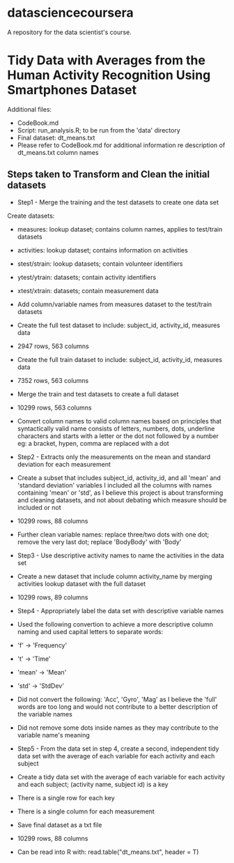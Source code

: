 # datasciencecoursera
A repository for the data scientist's course.

# Tidy Data with Averages from the Human Activity Recognition Using Smartphones Dataset

Additional files: 
  - CodeBook.md
  - Script: run_analysis.R; to be run from the 'data' directory
  - Final dataset: dt_means.txt
  - Please refer to CodeBook.md for additional information re description of dt_means.txt column names

## Steps taken to Transform and Clean the initial datasets

 - Step1 - Merge the training and the test datasets to create one data set

Create datasets:
  - measures: lookup dataset; contains column names, applies to test/train datasets
  - activities: lookup dataset; contains information on activities
  - stest/strain: lookup datasets; contain volunteer identifiers
  - ytest/ytrain: datasets; contain activity identifiers
  - xtest/xtrain: datasets; contain measurement data

  - Add column/variable names from measures dataset to the test/train datasets
  - Create the full test dataset to include: subject_id, activity_id, measures data
  - 2947 rows, 563 columns

  - Create the full train dataset to include: subject_id, activity_id, measures data
  - 7352 rows, 563 columns

  - Merge the train and test datasets to create a full dataset
  - 10299 rows, 563 columns

  - Convert column names to valid column names based on principles that syntactically valid name consists of letters, numbers, dots, underline characters and starts with a letter or the dot not followed by a number
eg: a bracket, hypen, comma are replaced with a dot

 - Step2 - Extracts only the measurements on the mean and standard deviation for each measurement

  - Create a subset that includes subject_id, activity_id, and all 'mean' and 'standard deviation' variables
I included all the columns with names containing 'mean' or 'std', as I believe this project is about transforming and cleaning datasets, and not about debating which measure should be included or not
  - 10299 rows, 88 columns

  - Further clean variable names:
replace three/two dots with one dot; remove the very last dot; replace 'BodyBody' with 'Body'

 - Step3 - Use descriptive activity names to name the activities in the data set

  - Create a new dataset that include column activity_name by merging activities lookup dataset with the full dataset
  - 10299 rows, 89 columns

 - Step4 - Appropriately label the data set with descriptive variable names 

  - Used the following convertion to achieve a more descriptive column naming and used capital letters to separate words:
  - 'f' -> 'Frequency'
  - 't' -> 'Time'
  - 'mean' -> 'Mean'
  - 'std' -> 'StdDev'
  - Did not convert the following: 'Acc', 'Gyro', 'Mag' as I believe the 'full' words are too long and would not contribute to a better description of the variable names
  - Did not remove some dots inside names as they may contribute to the variable name's meaning

 - Step5 - From the data set in step 4, create a second, independent tidy data set with the average of each variable for each activity and each subject

  - Create a tidy data set with the average of each variable for each activity and each subject;
(activity name, subject id) is a key
  - There is a single row for each key
  - There is a single column for each measurement
  - Save final dataset as a txt file
  - 10299 rows, 88 columns
  - Can be read into R with: read.table("dt_means.txt", header = T)
